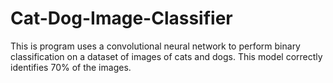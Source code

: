 # Cat-Dog-Image-Classifier
This is program uses a convolutional neural network to perform binary classification on a dataset of images of cats and dogs. This model correctly identifies 70% of the images.

